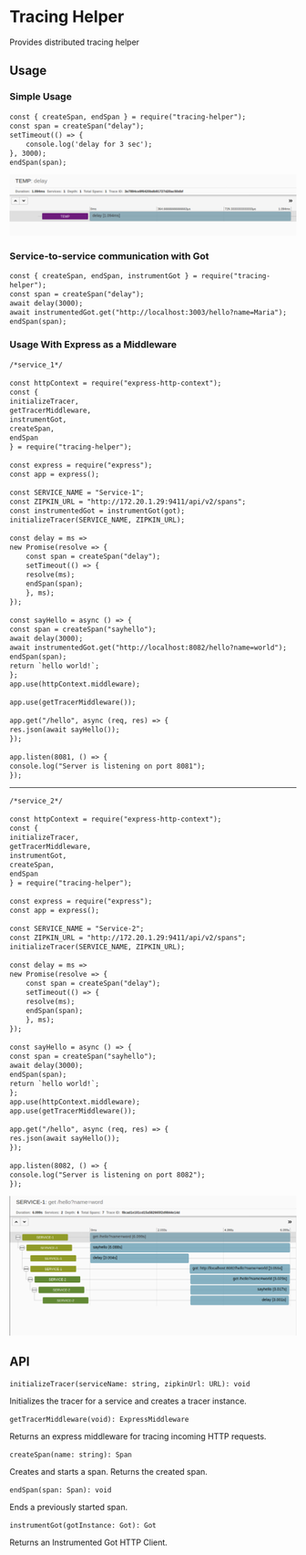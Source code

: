 # Tracing Helper

Provides distributed tracing helper

## Usage

### Simple Usage

    const { createSpan, endSpan } = require("tracing-helper");
    const span = createSpan("delay");
    setTimeout(() => {
        console.log('delay for 3 sec');
    }, 3000);
    endSpan(span);

![Tracing in zipkin UI](docs/images/simple-usage-example.png "Tracing in zipkin UI")

### Service-to-service communication with Got

    const { createSpan, endSpan, instrumentGot } = require("tracing-helper");
    const span = createSpan("delay");
    await delay(3000);
    await instrumentedGot.get("http://localhost:3003/hello?name=Maria");
    endSpan(span);

### Usage With Express as a Middleware

    /*service_1*/

    const httpContext = require("express-http-context");
    const {
    initializeTracer,
    getTracerMiddleware,
    instrumentGot,
    createSpan,
    endSpan
    } = require("tracing-helper");

    const express = require("express");
    const app = express();

    const SERVICE_NAME = "Service-1";
    const ZIPKIN_URL = "http://172.20.1.29:9411/api/v2/spans";
    const instrumentedGot = instrumentGot(got);
    initializeTracer(SERVICE_NAME, ZIPKIN_URL);

    const delay = ms =>
    new Promise(resolve => {
        const span = createSpan("delay");
        setTimeout(() => {
        resolve(ms);
        endSpan(span);
        }, ms);
    });

    const sayHello = async () => {
    const span = createSpan("sayhello");
    await delay(3000);
    await instrumentedGot.get("http://localhost:8082/hello?name=world");
    endSpan(span);
    return `hello world!`;
    };
    app.use(httpContext.middleware);

    app.use(getTracerMiddleware());

    app.get("/hello", async (req, res) => {
    res.json(await sayHello());
    });

    app.listen(8081, () => {
    console.log("Server is listening on port 8081");
    });

---

    /*service_2*/

    const httpContext = require("express-http-context");
    const {
    initializeTracer,
    getTracerMiddleware,
    instrumentGot,
    createSpan,
    endSpan
    } = require("tracing-helper");

    const express = require("express");
    const app = express();

    const SERVICE_NAME = "Service-2";
    const ZIPKIN_URL = "http://172.20.1.29:9411/api/v2/spans";
    initializeTracer(SERVICE_NAME, ZIPKIN_URL);

    const delay = ms =>
    new Promise(resolve => {
        const span = createSpan("delay");
        setTimeout(() => {
        resolve(ms);
        endSpan(span);
        }, ms);
    });

    const sayHello = async () => {
    const span = createSpan("sayhello");
    await delay(3000);
    endSpan(span);
    return `hello world!`;
    };
    app.use(httpContext.middleware);
    app.use(getTracerMiddleware());

    app.get("/hello", async (req, res) => {
    res.json(await sayHello());
    });

    app.listen(8082, () => {
    console.log("Server is listening on port 8082");
    });

![Tracing in zipkin UI](docs/images/express-middleware-example.png "Tracing in zipkin UI")

## API

`initializeTracer(serviceName: string, zipkinUrl: URL): void`

Initializes the tracer for a service and creates a tracer instance.

`getTracerMiddleware(void): ExpressMiddleware`

Returns an express middleware for tracing incoming HTTP requests.

`createSpan(name: string): Span`

Creates and starts a span. Returns the created span.

`endSpan(span: Span): void`

Ends a previously started span.

`instrumentGot(gotInstance: Got): Got`

Returns an Instrumented Got HTTP Client.
